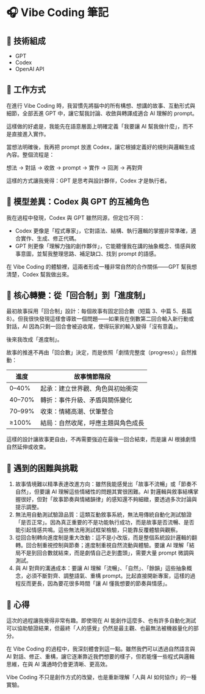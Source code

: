 # 🎧 Vibe Coding 筆記

## 🧩 技術組成
- GPT
- Codex
- OpenAI API

## 🌱 工作方式
在進行 Vibe Coding 時，我習慣先將腦中的所有構想、想講的故事、互動形式與細節，全部丟進 GPT 中，讓它幫我討論、收斂與轉譯成適合 AI 理解的 prompt。

這樣做的好處是，我能先在語意層面上明確定義「我要讓 AI 幫我做什麼」，而不是直接進入實作。

當想法明確後，我再把 prompt 放進 Codex，讓它根據定義好的規則與邏輯生成內容。整個流程是：

想法 → 對話 → 收斂 → prompt → 實作 → 回測 → 再對齊

這樣的方式讓我覺得：GPT 是思考與設計夥伴，Codex 才是執行者。

## 🤖 模型差異：Codex 與 GPT 的互補角色
我在過程中發現，Codex 與 GPT 雖然同源，但定位不同：

- Codex 更像是「程式專家」，它對語法、結構、執行邏輯的掌握非常準確，適合實作、生成、修正代碼。
- GPT 則更像「理解力強的創作夥伴」，它能聽懂我在講的抽象概念、情感與敘事意圖，並幫我整理思路、補足缺口、找到 prompt 的語感。

在 Vibe Coding 的體驗裡，這兩者形成一種非常自然的合作關係——GPT 幫我想清楚，Codex 幫我做出來。

## 🔄 核心轉變：從「回合制」到「進度制」
最初故事採用「回合制」設計：每個故事有固定回合數（短篇 3、中篇 5、長篇 8）。但我很快發現這樣會導致一個問題——如果我在倒數第二回合輸入新行動或對話，AI 因為只剩一回合會被迫收尾，使得玩家的輸入變得「沒有意義」。

後來我改成「進度制」。

故事的推進不再由「回合數」決定，而是依照「劇情完整度（progress）」自然推動：

| 進度 | 故事情節階段 |
| ---- | -------------- |
| 0–40% | 起承：建立世界觀、角色與初始衝突 |
| 40–70% | 轉折：事件升級、矛盾與關係變化 |
| 70–99% | 收束：情緒高潮、伏筆整合 |
| ≥100% | 結局：自然收尾，呼應主題與角色成長 |

這樣的設計讓故事更自由，不再需要強迫在最後一回合結束，而是讓 AI 根據劇情自然延伸或收束。

## 🚧 遇到的困難與挑戰
1. 故事情境難以精準表達改進方向：雖然我能感覺出「故事不流暢」或「節奏不自然」，但要讓 AI 理解這些情緒性的問題其實很困難。AI 對邏輯與敘事結構掌握很好，但對「故事節奏與情緒韻律」的感知還不夠細緻，要透過多次討論與提示調整。
2. 無法用自動測試驗證品質：這類互動敘事系統，無法用傳統自動化測試驗證「是否正常」。因為真正重要的不是功能執行成功，而是故事是否流暢、是否能引起情感共鳴。這些無法用測試框架檢驗，只能靠反覆體驗與觀察。
3. 從回合制轉向進度制是重大改動：這不是小改版，而是整個系統設計邏輯的翻轉。回合制重視控制與節奏；進度制重視自然流動與體驗。要讓 AI 理解「結局不是到回合數就結束，而是劇情自己走到盡頭」，需要大量 prompt 微調與測試。
4. 與 AI 對齊的溝通成本：要讓 AI 理解「流暢」、「自然」、「餘韻」這些抽象概念，必須不斷對齊、調整語氣、重構 prompt。比起直接開新專案，這樣的過程反而更長，因為要花很多時間「讓 AI 懂我想要的節奏與情感」。

## 💬 心得
這次的過程讓我覺得非常有趣。即使現在 AI 能創作這麼多、也有許多自動化測試可以協助驗證結果，但最終「人的感覺」仍然是最主觀、也最無法被機器量化的部分。

在 Vibe Coding 的過程中，我深刻體會到這一點。雖然我們可以透過自然語言與 AI 對話、修正、重構，讓它逐漸靠近我們想要的樣子，但若能懂一些程式與邏輯思維，在與 AI 溝通時仍會更清晰、更高效。

Vibe Coding 不只是創作方式的改變，也是重新理解「人與 AI 如何協作」的一種實驗。
